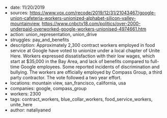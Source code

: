 - date: 11/20/2019
- sources: https://www.vox.com/recode/2019/12/31/21043467/google-union-cafeteria-workers-unionized-alphabet-silicon-valley-mountainview, https://www.cnbctv18.com/politics/over-2000-underpaid-overworked-google-workers-unionised-4974661.htm
- action: union_representation, union_drive
- struggles: pay_and_benefits
- description: Approximately 2,300 contract workers employed in food service at Google have voted to unionize under a local chapter of Unite Here. Workers expressed dissatisfaction with their low wages, which start at $35,000 in the Bay Area, and lack of benefits compared to full-time Google employees. Some reported incidents of discrimination and bullying. The workers are officially employed by Compass Group, a third party contractor. The vote followed a two year effort.
- locations: mountain view, san_francisco, california, usa
- companies: google, compass_group
- workers: 2300
- tags: contract_workers, blue_collar_workers, food_service_workers, unite_here
- author: nataliyaned
